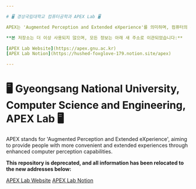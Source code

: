 ```yaml
---

# 🖥️ 경상국립대학교 컴퓨터공학과 APEX Lab 🖥️

APEX는 'Augmented Perception and Extended eXperience'를 의미하며, 컴퓨터의 확장된 인식 능력을 통해 사람에게 더욱 편리하고 확장된 경험을 제공하는 것을 목표로 합니다.

**본 저장소는 더 이상 사용되지 않으며, 모든 정보는 아래 새 주소로 이관되었습니다:**

[APEX Lab Website](https://apex.gnu.ac.kr)
[APEX Lab Notion](https://hushed-foxglove-179.notion.site/apex)

---
```


# 🖥️ Gyeongsang National University, Computer Science and Engineering, APEX Lab 🖥️

APEX stands for 'Augmented Perception and Extended eXperience', aiming to provide people with more convenient and extended experiences through enhanced computer perception capabilities.

**This repository is deprecated, and all information has been relocated to the new addresses below:**

[APEX Lab Website](https://apex.gnu.ac.kr)
[APEX Lab Notion](https://hushed-foxglove-179.notion.site/apex)

